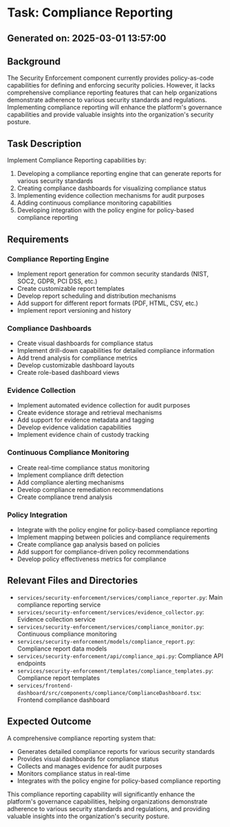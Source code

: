 # Task: Compliance Reporting

## Generated on: 2025-03-01 13:57:00

## Background
The Security Enforcement component currently provides policy-as-code capabilities for defining and enforcing security policies. However, it lacks comprehensive compliance reporting features that can help organizations demonstrate adherence to various security standards and regulations. Implementing compliance reporting will enhance the platform's governance capabilities and provide valuable insights into the organization's security posture.

## Task Description
Implement Compliance Reporting capabilities by:

1. Developing a compliance reporting engine that can generate reports for various security standards
2. Creating compliance dashboards for visualizing compliance status
3. Implementing evidence collection mechanisms for audit purposes
4. Adding continuous compliance monitoring capabilities
5. Developing integration with the policy engine for policy-based compliance reporting

## Requirements
### Compliance Reporting Engine
- Implement report generation for common security standards (NIST, SOC2, GDPR, PCI DSS, etc.)
- Create customizable report templates
- Develop report scheduling and distribution mechanisms
- Add support for different report formats (PDF, HTML, CSV, etc.)
- Implement report versioning and history

### Compliance Dashboards
- Create visual dashboards for compliance status
- Implement drill-down capabilities for detailed compliance information
- Add trend analysis for compliance metrics
- Develop customizable dashboard layouts
- Create role-based dashboard views

### Evidence Collection
- Implement automated evidence collection for audit purposes
- Create evidence storage and retrieval mechanisms
- Add support for evidence metadata and tagging
- Develop evidence validation capabilities
- Implement evidence chain of custody tracking

### Continuous Compliance Monitoring
- Create real-time compliance status monitoring
- Implement compliance drift detection
- Add compliance alerting mechanisms
- Develop compliance remediation recommendations
- Create compliance trend analysis

### Policy Integration
- Integrate with the policy engine for policy-based compliance reporting
- Implement mapping between policies and compliance requirements
- Create compliance gap analysis based on policies
- Add support for compliance-driven policy recommendations
- Develop policy effectiveness metrics for compliance

## Relevant Files and Directories
- `services/security-enforcement/services/compliance_reporter.py`: Main compliance reporting service
- `services/security-enforcement/services/evidence_collector.py`: Evidence collection service
- `services/security-enforcement/services/compliance_monitor.py`: Continuous compliance monitoring
- `services/security-enforcement/models/compliance_report.py`: Compliance report data models
- `services/security-enforcement/api/compliance_api.py`: Compliance API endpoints
- `services/security-enforcement/templates/compliance_templates.py`: Compliance report templates
- `services/frontend-dashboard/src/components/compliance/ComplianceDashboard.tsx`: Frontend compliance dashboard

## Expected Outcome
A comprehensive compliance reporting system that:
- Generates detailed compliance reports for various security standards
- Provides visual dashboards for compliance status
- Collects and manages evidence for audit purposes
- Monitors compliance status in real-time
- Integrates with the policy engine for policy-based compliance reporting

This compliance reporting capability will significantly enhance the platform's governance capabilities, helping organizations demonstrate adherence to various security standards and regulations, and providing valuable insights into the organization's security posture.
